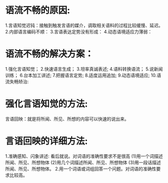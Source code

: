 # 语流不畅的原因:
1.言语知觉迟钝：接触到触发言语的媒介，调取相关语料的过程比较缓慢、延迟。
2.内部语言编码不顺：
3.言语表达定势没有形成：
4.动态语境适应力薄弱：

# 语流不畅的解决方案：
1.强化言语知觉；
2.快速语言生成；
3.坦率真诚表述;
4.语料转换语流；
5.说新闻训练；
6.台本加工讲述;
7.把握语言定势;
8.适度运用追加;
9.动态语境适应;
10.语流失畅矫治:

# 强化言语知觉的方法:
  言语回映：就是将所闻、所见、所想的内容可以快速的说出来。

# 言语回映的详细方法: 
1.准确感知、闪象讲述: 看后就说。对词语的准确性要求不是很高
  (1)用一个词描述所闻、所见、所想物体
  (2)用几个词描述所闻、所见、所想物体
  (3)用一段话描述所闻、所见、所想物体。
2.用一个词语或词组回答一个问题。对词语的准确性要求比较高。



